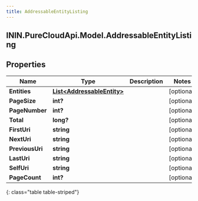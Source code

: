 ```yaml
---
title: AddressableEntityListing
---
```

## ININ.PureCloudApi.Model.AddressableEntityListing

## Properties

|Name | Type | Description | Notes|
|------------ | ------------- | ------------- | -------------|
| **Entities** | [**List&lt;AddressableEntity&gt;**](AddressableEntity.html) |  | [optional] |
| **PageSize** | **int?** |  | [optional] |
| **PageNumber** | **int?** |  | [optional] |
| **Total** | **long?** |  | [optional] |
| **FirstUri** | **string** |  | [optional] |
| **NextUri** | **string** |  | [optional] |
| **PreviousUri** | **string** |  | [optional] |
| **LastUri** | **string** |  | [optional] |
| **SelfUri** | **string** |  | [optional] |
| **PageCount** | **int?** |  | [optional] |
{: class="table table-striped"}


